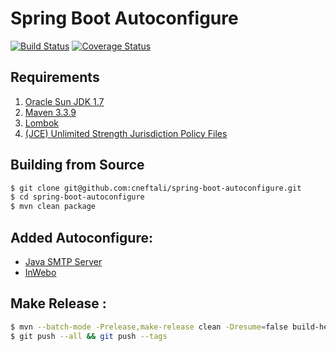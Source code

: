 # Spring Boot Autoconfigure

[![Build Status](https://api.travis-ci.org/cneftali/spring-boot-autoconfigure.svg?branch=develop)](https://github.com/cneftali/spring-boot-autoconfigure)
[![Coverage Status](https://coveralls.io/github/cneftali/spring-boot-autoconfigure/badge.svg?branch=develop)](https://coveralls.io/github/cneftali/spring-boot-autoconfigure?branch=develop)

## Requirements

1. [Oracle Sun JDK 1.7](http://www.oracle.com/technetwork/java/javase/downloads/jdk7-downloads-1880260.html)
2. [Maven 3.3.9](https://maven.apache.org/)
3. [Lombok](https://projectlombok.org/download.html)
4. [(JCE) Unlimited Strength Jurisdiction Policy Files](http://www.oracle.com/technetwork/java/javase/downloads/jce-7-download-432124.html)

## Building from Source

```bash
$ git clone git@github.com:cneftali/spring-boot-autoconfigure.git
$ cd spring-boot-autoconfigure
$ mvn clean package
```

## Added Autoconfigure:

- [Java SMTP Server](https://github.com/voodoodyne/subethasmtp)
- [InWebo](https://www.myinwebo.com/)

## Make Release :

```bash
$ mvn --batch-mode -Prelease,make-release clean -Dresume=false build-helper:parse-version release:prepare release:perform -DdevelopmentVersion=1.2.0-SNAPSHOT
$ git push --all && git push --tags
```